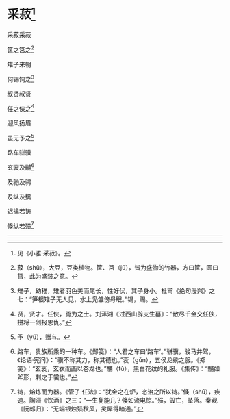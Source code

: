    

# 采菽[^1]

采菽采菽

筐之筥之[^2]

雉子来朝

何锡饲之[^3]

叔贤叔贤

任之侠之[^4]

迎风扬眉

虽无予之[^5]

路车骈骥

玄衮及黼[^6]

及驰及骋

及纵及擒

迟擒若铸

倏纵若殒[^7]

* * *

[^1]: 见《小雅·采菽》。
[^2]: 菽（shū），大豆，豆类植物。筐、筥（jǔ），皆为盛物的竹器，方曰筐，圆曰筥，此为盛装之意。
[^3]: 雉子，幼稚，雉者羽色美而尾长，性好伏，其子身小。杜甫《绝句漫兴》之七：“笋根雉子无人见，水上凫雏傍母眠。”锡，赐。
[^4]: 贤，贤才。任侠，勇为之士。刘泽湘《过西山辟支生墓》：“散尽千金交任侠，拼将一剑报恩仇。”
[^5]: 予（yǔ），赠与。
[^6]: 路车，贵族所乘的一种车。《郑笺》：“人君之车曰‘路车’。”骈骥，骏马并驾，《论语·宪问》：“骥不称其力，称其德也。”衮（gǔn），五侯龙绣之服。《郑笺》：“玄衮，玄衣而画以卷龙也。”黼（fǔ），黑白花纹的礼服。《集传》：“黼如斧形，刺之于裳也。”
[^7]: 铸，熔炼而为器。《管子·任法》：“犹金之在炉，恣治之所以铸。”倏（shū），疾速。陶潜《饮酒》之三：“一生复能几？倏如流电惊。”殒，毁亡，坠落。秦观《阮郎归》：“无端银烛殒秋风，灵犀得暗通。”